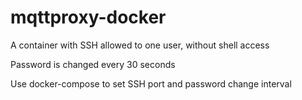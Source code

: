 # mqttproxy-docker

A container with SSH allowed to one user, without shell access

Password is changed every 30 seconds 

Use docker-compose to set SSH port and password change interval
